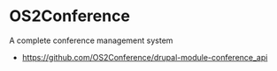 # OS2Conference

A complete conference management system

* https://github.com/OS2Conference/drupal-module-conference_api

